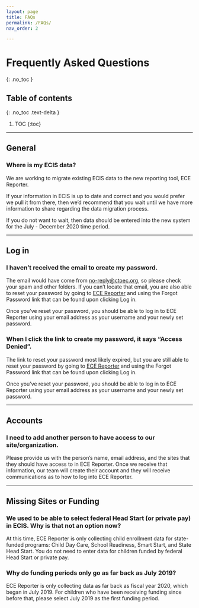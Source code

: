 ```yaml
---
layout: page
title: FAQs
permalink: /FAQs/
nav_order: 2

---
```




# Frequently Asked Questions
{: .no_toc }

## Table of contents
{: .no_toc .text-delta }

1. TOC
{:toc}


--- 

## General

### Where is my ECIS data?
We are working to migrate existing ECIS data to the new reporting tool, ECE Reporter.

If your information in ECIS is up to date and correct and you would prefer we pull it from there, then we’d recommend that you wait until we have more information to share regarding the data migration process.

If you do not want to wait, then data should be entered into the new system for the July - December 2020 time period.

---

## Log in

### I haven’t received the email to create my password.
The email would have come from no-reply@ctoec.org, so please check your spam and other folders. If you can’t locate that email, you are also able to reset your password by going to [ECE Reporter](https://ece-reporter.ctoec.org/) and using the Forgot Password link that can be found upon clicking Log in. 

Once you’ve reset your password, you should be able to log in to ECE Reporter using your email address as your username and your newly set password. 

### When I click the link to create my password, it says “Access Denied”. 
The link to reset your password most likely expired, but you are still able to reset your password by going to [ECE Reporter](https://ece-reporter.ctoec.org/) and using the Forgot Password link that can be found upon clicking Log in. 

Once you’ve reset your password, you should be able to log in to ECE Reporter using your email address as your username and your newly set password. 

---

## Accounts

### I need to add another person to have access to our site/organization. 
Please provide us with the person’s name, email address, and the sites that they should have access to in ECE Reporter. Once we receive that information, our team will create their account and they will receive communications as to how to log into ECE Reporter.

---

## Missing Sites or Funding


### We used to be able to select federal Head Start (or private pay) in ECIS. Why is that not an option now?
At this time, ECE Reporter is only collecting child enrollment data for state-funded programs: Child Day Care, School Readiness, Smart Start, and State Head Start. You do not need to enter data for children funded by federal Head Start or private pay.

### Why do funding periods only go as far back as July 2019?
ECE Reporter is only collecting data as far back as fiscal year 2020, which began in July 2019. For children who have been receiving funding since before that, please select July 2019 as the first funding period. 





